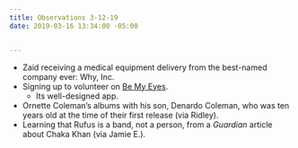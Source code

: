 ```yaml
---
title: Observations 3-12-19
date: 2019-03-16 13:34:00 -05:00


---
```


- Zaid receiving a medical equipment delivery from the best-named company ever: Why, Inc.
- Signing up to volunteer on [Be My Eyes](https://www.bemyeyes.com/).
	- Its well-designed app.
- Ornette Coleman’s albums with his son, Denardo Coleman, who was ten years old at the time of their first release (via Ridley).
- Learning that Rufus is a band, not a person, from a *Guardian* article about Chaka Khan (via Jamie E.).